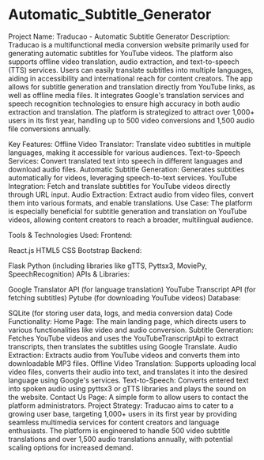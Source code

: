 # Automatic_Subtitle_Generator
Project Name: Traducao - Automatic Subtitle Generator
Description:
Traducao is a multifunctional media conversion website primarily used for generating automatic subtitles for YouTube videos. The platform also supports offline video translation, audio extraction, and text-to-speech (TTS) services. Users can easily translate subtitles into multiple languages, aiding in accessibility and international reach for content creators. The app allows for subtitle generation and translation directly from YouTube links, as well as offline media files. It integrates Google's translation services and speech recognition technologies to ensure high accuracy in both audio extraction and translation. The platform is strategized to attract over 1,000+ users in its first year, handling up to 500 video conversions and 1,500 audio file conversions annually.

Key Features:
Offline Video Translator: Translate video subtitles in multiple languages, making it accessible for various audiences.
Text-to-Speech Services: Convert translated text into speech in different languages and download audio files.
Automatic Subtitle Generation: Generates subtitles automatically for videos, leveraging speech-to-text services.
YouTube Integration: Fetch and translate subtitles for YouTube videos directly through URL input.
Audio Extraction: Extract audio from video files, convert them into various formats, and enable translations.
Use Case:
The platform is especially beneficial for subtitle generation and translation on YouTube videos, allowing content creators to reach a broader, multilingual audience.

Tools & Technologies Used:
Frontend:

React.js
HTML5
CSS
Bootstrap
Backend:

Flask
Python (including libraries like gTTS, Pyttsx3, MoviePy, SpeechRecognition)
APIs & Libraries:

Google Translator API (for language translation)
YouTube Transcript API (for fetching subtitles)
Pytube (for downloading YouTube videos)
Database:

SQLite (for storing user data, logs, and media conversion data)
Code Functionality:
Home Page: The main landing page, which directs users to various functionalities like video and audio conversion.
Subtitle Generation: Fetches YouTube videos and uses the YouTubeTranscriptApi to extract transcripts, then translates the subtitles using Google Translate.
Audio Extraction: Extracts audio from YouTube videos and converts them into downloadable MP3 files.
Offline Video Translation: Supports uploading local video files, converts their audio into text, and translates it into the desired language using Google's services.
Text-to-Speech: Converts entered text into spoken audio using pyttsx3 or gTTS libraries and plays the sound on the website.
Contact Us Page: A simple form to allow users to contact the platform administrators.
Project Strategy:
Traducao aims to cater to a growing user base, targeting 1,000+ users in its first year by providing seamless multimedia services for content creators and language enthusiasts. The platform is engineered to handle 500 video subtitle translations and over 1,500 audio translations annually, with potential scaling options for increased demand.
